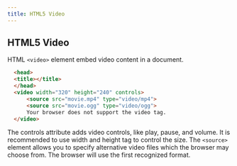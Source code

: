 ```yaml
---
title: HTML5 Video
---
```

## HTML5 Video

HTML `<video>` element embed video content in a document.
  
```html
  <head>
  <title></title>
  </head>
  <video width="320" height="240" controls>
      <source src="movie.mp4" type="video/mp4">
      <source src="movie.ogg" type="video/ogg">
      Your browser does not support the video tag.
  </video>
```
The controls attribute adds video controls, like play, pause, and volume.
It is recommended to use width and height tag to control the size.
The `<source>` element allows you to specify alternative video files which the browser may choose from. The browser will use the first recognized format.
